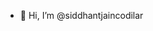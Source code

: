 - 👋 Hi, I’m @siddhantjaincodilar

<!---
siddhantjaincodilar/siddhantjaincodilar is a ✨ special ✨ repository because its `README.md` (this file) appears on your GitHub profile.
You can click the Preview link to take a look at your changes.
--->
